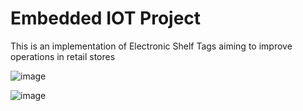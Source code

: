 # Embedded IOT Project
This is an implementation of Electronic Shelf Tags aiming to improve operations in retail stores


![image](https://user-images.githubusercontent.com/25968721/79048795-8fe77e00-7bed-11ea-9828-673706acc54b.png)

![image](https://user-images.githubusercontent.com/25968721/79048830-bb6a6880-7bed-11ea-96ec-c0873dde1fde.png)
